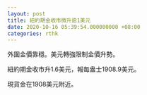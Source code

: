 ```yaml
---
layout: post
title: 紐約期金收市微升逾1美元
date: 2020-10-16 05:39:54.000000000 +08:00
categories: rthk
---
```


外圍金價靠穩。美元轉強限制金價升勢。

紐約期金收市升1.6美元，報每盎士1908.9美元。

現貨金在1908美元附近。

